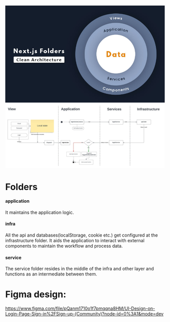![alt text](./doc/banner.jpg)
![alt text](./doc/base.jpeg)

# Folders

#### application
It maintains the application logic.

#### infra
All the api and databases(localStorage, cookie etc.) get configured at the infrastructure folder. It aids the application to interact with external components to maintain the workflow and process data.

#### service
The service folder resides in the middle of the infra and other layer and functions as an intermediate between them.

# Figma design:
https://www.figma.com/file/pQanm1710o1f7pmqqna8HM/UI-Design-on-Login-Page-Sign-in%2FSign-up-(Community)?node-id=0%3A1&mode=dev